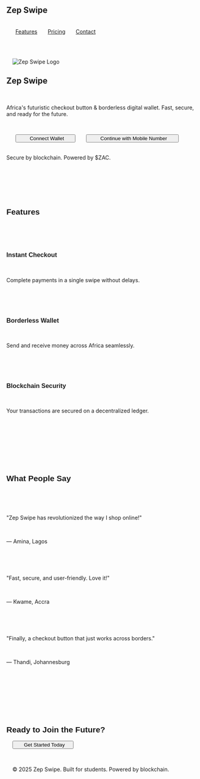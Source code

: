 
<html lang="en">
<head>
  <meta charset="UTF-8">
  <meta name="viewport" content="width=device-width, initial-scale=1.0">
  <title>Zep Swipe — Africa's Checkout Button</title>
  <script src="https://cdn.tailwindcss.com"></script>
  <link rel="preconnect" href="https://fonts.googleapis.com">
  <link rel="preconnect" href="https://fonts.gstatic.com" crossorigin>
  <link href="https://fonts.googleapis.com/css2?family=Orbitron:wght@400;700&family=Roboto:wght@400;500&display=swap" rel="stylesheet">
  <style>
    body { font-family: 'Roboto', sans-serif; }
    h1, h2, h3 { font-family: 'Orbitron', sans-serif; }
    .neon-text {
      text-shadow: 0 0 5px #00f, 0 0 10px #0ff, 0 0 20px #0ff;
    }
    .button-glow:hover {
      box-shadow: 0 0 20px #0ff, 0 0 30px #0ff inset;
      transform: translateY(-2px);
      transition: all 0.3s ease-in-out;
    }
  </style>
</head>
<body class="bg-gradient-to-br from-[#0a0a0a] via-[#001f3f] to-[#003366] text-white min-h-screen">

  <!-- Navbar -->
  <nav class="flex justify-between items-center p-6 max-w-7xl mx-auto">
    <h1 class="text-2xl md:text-3xl font-bold neon-text">Zep Swipe</h1>
    <div class="space-x-6">
      <a href="#features" class="hover:text-cyan-400 transition">Features</a>
      <a href="#pricing" class="hover:text-cyan-400 transition">Pricing</a>
      <a href="#contact" class="hover:text-cyan-400 transition">Contact</a>
    </div>
  </nav>

  <!-- Hero Section -->
  <section class="flex flex-col items-center justify-center text-center mt-16 px-6">
    <img src="https://your-logo-link-here.png" alt="Zep Swipe Logo" class="w-28 h-28 rounded-full shadow-lg mb-6 animate-bounce">
    <h1 class="text-5xl md:text-6xl font-bold neon-text mb-4">Zep Swipe</h1>
    <p class="text-lg md:text-xl text-gray-300 mb-8 max-w-2xl">Africa's futuristic checkout button & borderless digital wallet. Fast, secure, and ready for the future.</p>

    <div class="flex flex-col md:flex-row gap-6">
      <button class="px-8 py-4 bg-cyan-500 text-black font-semibold rounded-xl shadow button-glow transition">
        Connect Wallet
      </button>
      <button class="px-8 py-4 bg-transparent border-2 border-cyan-400 text-cyan-400 font-semibold rounded-xl shadow hover:bg-cyan-400 hover:text-black transition">
        Continue with Mobile Number
      </button>
    </div>
    <p class="mt-6 text-sm text-gray-400">Secure by blockchain. Powered by $ZAC.</p>
  </section>

  <!-- Features Section -->
  <section id="features" class="mt-20 px-6 max-w-6xl mx-auto">
    <h2 class="text-4xl md:text-5xl font-bold text-center neon-text mb-12">Features</h2>
    <div class="grid md:grid-cols-3 gap-12">
      <div class="bg-[#001f3f] p-6 rounded-xl shadow-lg hover:scale-105 transition">
        <h3 class="text-2xl font-bold mb-4">Instant Checkout</h3>
        <p class="text-gray-300">Complete payments in a single swipe without delays.</p>
      </div>
      <div class="bg-[#001f3f] p-6 rounded-xl shadow-lg hover:scale-105 transition">
        <h3 class="text-2xl font-bold mb-4">Borderless Wallet</h3>
        <p class="text-gray-300">Send and receive money across Africa seamlessly.</p>
      </div>
      <div class="bg-[#001f3f] p-6 rounded-xl shadow-lg hover:scale-105 transition">
        <h3 class="text-2xl font-bold mb-4">Blockchain Security</h3>
        <p class="text-gray-300">Your transactions are secured on a decentralized ledger.</p>
      </div>
    </div>
  </section>

  <!-- Testimonials Section -->
  <section class="mt-20 px-6 max-w-6xl mx-auto">
    <h2 class="text-4xl md:text-5xl font-bold text-center neon-text mb-12">What People Say</h2>
    <div class="grid md:grid-cols-3 gap-12">
      <div class="bg-[#002244] p-6 rounded-xl shadow-lg">
        <p class="text-gray-300 mb-4">"Zep Swipe has revolutionized the way I shop online!"</p>
        <p class="font-semibold text-cyan-400">— Amina, Lagos</p>
      </div>
      <div class="bg-[#002244] p-6 rounded-xl shadow-lg">
        <p class="text-gray-300 mb-4">"Fast, secure, and user-friendly. Love it!"</p>
        <p class="font-semibold text-cyan-400">— Kwame, Accra</p>
      </div>
      <div class="bg-[#002244] p-6 rounded-xl shadow-lg">
        <p class="text-gray-300 mb-4">"Finally, a checkout button that just works across borders."</p>
        <p class="font-semibold text-cyan-400">— Thandi, Johannesburg</p>
      </div>
    </div>
  </section>

  <!-- Call-to-Action Section -->
  <section class="mt-20 text-center px-6">
    <h2 class="text-4xl md:text-5xl font-bold neon-text mb-6">Ready to Join the Future?</h2>
    <button class="px-10 py-4 bg-cyan-500 text-black font-semibold rounded-xl shadow button-glow transition">
      Get Started Today
    </button>
  </section>

  <!-- Footer -->
  <footer class="mt-32 py-8 text-center text-gray-400 text-sm">
    © 2025 Zep Swipe. Built for students. Powered by blockchain.
  </footer>

</body>
</html>